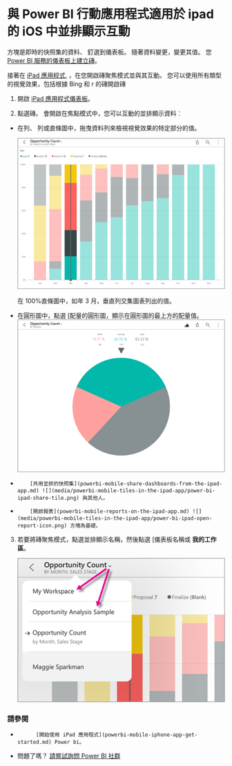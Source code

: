 <properties 
   pageTitle="磚在 iPad 上的 Power BI 行動應用程式中進行互動"
   description="您可以建立並排在 Power BI 服務儀表板。 閱讀開啟磚和 ipad 的 iOS Power BI 行動應用程式中與其進行互動。"
   services="powerbi" 
   documentationCenter="" 
   authors="maggiesMSFT" 
   manager="erikre" 
   backup=""
   editor=""
   tags=""
   qualityFocus="no"
   qualityDate=""/>
 
<tags
   ms.service="powerbi"
   ms.devlang="NA"
   ms.topic="article"
   ms.tgt_pltfrm="NA"
   ms.workload="powerbi"
   ms.date="10/11/2016"
   ms.author="maggies"/>

# 與 Power BI 行動應用程式適用於 ipad 的 iOS 中並排顯示互動

方塊是即時的快照集的資料、 釘選到儀表板。 隨著資料變更，變更其值。 您 [Power BI 服務的儀表板上建立磚](powerbi-service-dashboard-tiles.md)。

接著在 [iPad 應用程式](http://go.microsoft.com/fwlink/?LinkId=522062), ，在您開啟磚聚焦模式並與其互動。 您可以使用所有類型的視覺效果，包括根據 Bing 和 r 的磚開啟磚

1.  開啟 [iPad 應用程式儀表板](powerbi-mobile-dashboards-on-the-ipad-app.md)。

2.  點選磚。 會開啟在焦點模式中，您可以互動的並排顯示資料︰

   -   在列、 列或直條圖中，拖曳資料列來檢視視覺效果的特定部分的值。  

         ![](media/powerbi-mobile-tiles-in-the-ipad-app/power-bi-ipad-tile.png)

        在 100%直條圖中，如年 3 月，垂直列交集圖表列出的值。

  -   在圓形圖中，點選 [配量的圓形圖，顯示在圓形圖的最上方的配量值。  
      ![](media/powerbi-mobile-tiles-in-the-ipad-app/power-bi-ipad-tile-pie.png)

  -   
            [共用並排的快照集](powerbi-mobile-share-dashboards-from-the-ipad-app.md) ![](media/powerbi-mobile-tiles-in-the-ipad-app/power-bi-ipad-share-tile.png) 與其他人。

  -   
            [開啟報表](powerbi-mobile-reports-on-the-ipad-app.md) ![](media/powerbi-mobile-tiles-in-the-ipad-app/power-bi-ipad-open-report-icon.png) 方塊為基礎。

3. 若要將磚聚焦模式，點選並排顯示名稱，然後點選 [儀表板名稱或 **我的工作區**。

    ![](media/powerbi-mobile-tiles-in-the-ipad-app/power-bi-ipad-tile-breadcrumb.png)


### 請參閱
-  
            [開始使用 iPad 應用程式](powerbi-mobile-iphone-app-get-started.md) Power bi。
- 問題了嗎？ [請嘗試詢問 Power BI 社群](http://community.powerbi.com/)
